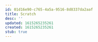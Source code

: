 ```yaml
---
id: 01d16e90-c765-4a5a-9516-8d8337da2aaf
title: Scratch
desc: ''
updated: 1615265235261
created: 1615265235261
stub: true
---
```


